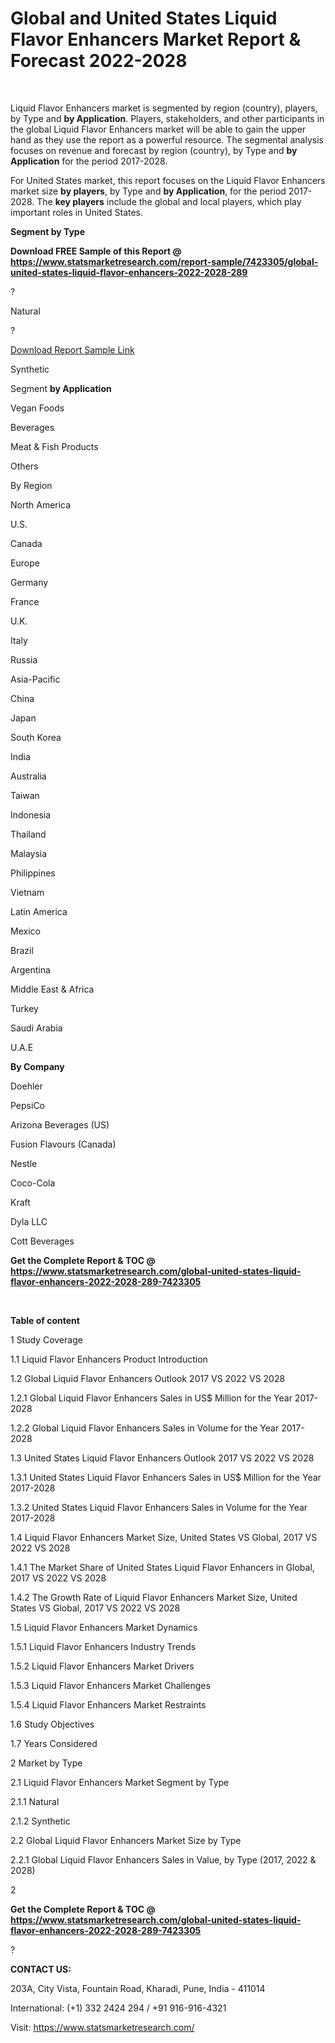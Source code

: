 <h1>Global and United States Liquid Flavor Enhancers Market Report & Forecast 2022-2028</h1><br/><p>Liquid Flavor Enhancers market is segmented by region (country), players, by Type and <strong>by Application</strong>. Players, stakeholders, and other participants in the global Liquid Flavor Enhancers market will be able to gain the upper hand as they use the report as a powerful resource. The segmental analysis focuses on revenue and forecast by region (country), by Type and <strong>by Application</strong> for the period 2017-2028.</p>
 
 
 
 <p>For United States market, this report focuses on the Liquid Flavor Enhancers market size <strong>by players</strong>, by Type and <strong>by Application</strong>, for the period 2017-2028. The <strong>key players</strong> include the global and local players, which play important roles in United States.</p>
 
 
 
 <p><strong>Segment by Type</strong></p>
 
 
 
 <div><b>Download FREE Sample of this Report @ <a href="https://www.statsmarketresearch.com/download-free-sample/7423305/global-united-states-liquid-flavor-enhancers-2022-2028-289">https://www.statsmarketresearch.com/report-sample/7423305/global-united-states-liquid-flavor-enhancers-2022-2028-289</a></b></div>
 
 
 
 <p>? </p>
 
 
 
 <p>Natural</p>
 
 
 
 <p>? </p>
 
 
 
 <p><a href="https://www.statsmarketresearch.com/download-free-sample/7423305/global-united-states-liquid-flavor-enhancers-2022-2028-289">Download Report Sample Link</a></p>
 
 
 
 <p>Synthetic</p>
 
 
 
 <p>Segment <strong>by Application</strong></p>
 
 
 
 <p>Vegan Foods</p>
 
 
 
 <p>Beverages</p>
 
 
 
 <p>Meat & Fish Products</p>
 
 
 
 <p>Others</p>
 
 
 
 <p>By Region</p>
 
 
 
 <p>North America</p>
 
 
 
 <p>U.S.</p>
 
 
 
 <p>Canada</p>
 
 
 
 <p>Europe</p>
 
 
 
 <p>Germany</p>
 
 
 
 <p>France</p>
 
 
 
 <p>U.K.</p>
 
 
 
 <p>Italy</p>
 
 
 
 <p>Russia</p>
 
 
 
 <p>Asia-Pacific</p>
 
 
 
 <p>China</p>
 
 
 
 <p>Japan</p>
 
 
 
 <p>South Korea</p>
 
 
 
 <p>India</p>
 
 
 
 <p>Australia</p>
 
 
 
 <p>Taiwan</p>
 
 
 
 <p>Indonesia</p>
 
 
 
 <p>Thailand</p>
 
 
 
 <p>Malaysia</p>
 
 
 
 <p>Philippines</p>
 
 
 
 <p>Vietnam</p>
 
 
 
 <p>Latin America</p>
 
 
 
 <p>Mexico</p>
 
 
 
 <p>Brazil</p>
 
 
 
 <p>Argentina</p>
 
 
 
 <p>Middle East & Africa</p>
 
 
 
 <p>Turkey</p>
 
 
 
 <p>Saudi Arabia</p>
 
 
 
 <p>U.A.E</p>
 
 
 
 <p><strong>By Company</strong></p>
 
 
 
 <p>Doehler</p>
 
 
 
 <p>PepsiCo</p>
 
 
 
 <p>Arizona Beverages (US)</p>
 
 
 
 <p>Fusion Flavours (Canada)</p>
 
 
 
 <p>Nestle</p>
 
 
 
 <p>Coco-Cola</p>
 
 
 
 <p>Kraft</p>
 
 
 
 <p>Dyla LLC</p>
 
 
 
 <p>Cott Beverages</p>
 
 
 
 <div><b>Get the Complete Report & TOC @ <a href="https://www.statsmarketresearch.com/global-united-states-liquid-flavor-enhancers-2022-2028-289-7423305">https://www.statsmarketresearch.com/global-united-states-liquid-flavor-enhancers-2022-2028-289-7423305</a></b></div>
 
 
 
 <p><br />
 
 <b>Table of content</b></p>
 
 
 
 <p>1 Study Coverage<br />
 
 1.1 Liquid Flavor Enhancers Product Introduction<br />
 
 1.2 Global Liquid Flavor Enhancers Outlook 2017 VS 2022 VS 2028<br />
 
 1.2.1 Global Liquid Flavor Enhancers Sales in US$ Million for the Year 2017-2028<br />
 
 1.2.2 Global Liquid Flavor Enhancers Sales in Volume for the Year 2017-2028<br />
 
 1.3 United States Liquid Flavor Enhancers Outlook 2017 VS 2022 VS 2028<br />
 
 1.3.1 United States Liquid Flavor Enhancers Sales in US$ Million for the Year 2017-2028<br />
 
 1.3.2 United States Liquid Flavor Enhancers Sales in Volume for the Year 2017-2028<br />
 
 1.4 Liquid Flavor Enhancers Market Size, United States VS Global, 2017 VS 2022 VS 2028<br />
 
 1.4.1 The Market Share of United States Liquid Flavor Enhancers in Global, 2017 VS 2022 VS 2028<br />
 
 1.4.2 The Growth Rate of Liquid Flavor Enhancers Market Size, United States VS Global, 2017 VS 2022 VS 2028<br />
 
 1.5 Liquid Flavor Enhancers Market Dynamics<br />
 
 1.5.1 Liquid Flavor Enhancers Industry Trends<br />
 
 1.5.2 Liquid Flavor Enhancers Market Drivers<br />
 
 1.5.3 Liquid Flavor Enhancers Market Challenges<br />
 
 1.5.4 Liquid Flavor Enhancers Market Restraints<br />
 
 1.6 Study Objectives<br />
 
 1.7 Years Considered<br />
 
 2 Market by Type<br />
 
 2.1 Liquid Flavor Enhancers Market Segment by Type<br />
 
 2.1.1 Natural<br />
 
 2.1.2 Synthetic<br />
 
 2.2 Global Liquid Flavor Enhancers Market Size by Type<br />
 
 2.2.1 Global Liquid Flavor Enhancers Sales in Value, by Type (2017, 2022 & 2028)<br />
 
 2</p>
 
 
 
 <div><b>Get the Complete Report & TOC @ <a href="https://www.statsmarketresearch.com/global-united-states-liquid-flavor-enhancers-2022-2028-289-7423305">https://www.statsmarketresearch.com/global-united-states-liquid-flavor-enhancers-2022-2028-289-7423305</a></b></div>
 
 
 
 <p>? </p>
 
 
 
 <p><b>CONTACT US:</b><br />
 
 203A, City Vista, Fountain Road, Kharadi, Pune, India - 411014<br />
 
 International: (+1) 332 2424 294 / +91 916-916-4321<br />
 
 Visit: <a href="https://www.statsmarketresearch.com/">https://www.statsmarketresearch.com/</a></p>